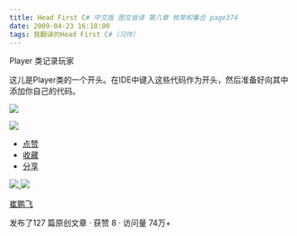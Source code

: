 ```yaml
---
title: Head First C# 中文版 图文皆译 第八章 枚举和集合 page374
date: 2009-04-23 16:18:00
tags: 我翻译的Head First C#（习作）
---
```

Player  类记录玩家

  

这儿是Player类的一个开头。在IDE中键入这些代码作为开头，然后准备好向其中添加你自己的代码。

  

![](https://p-blog.csdn.net/images/p_blog_csdn_net/cuipengfei1/EntryImages/20090423/2009-04-23_15-59-18.jpg)

![](https://p-blog.csdn.net/images/p_blog_csdn_net/cuipengfei1/EntryImages/20090423/2009-04-23_16-06-08.jpg)

  * [ 点赞  ](javascript:;)
  * [ 收藏  ](javascript:;)
  * [ 分享 ](javascript:;)

[ ![](https://profile.csdnimg.cn/5/2/5/3_cuipengfei1)
![](https://g.csdnimg.cn/static/user-reg-year/1x/11.png)
](https://blog.csdn.net/cuipengfei1)

[ 崔鹏飞 ](https://blog.csdn.net/cuipengfei1)

发布了127 篇原创文章  ·  获赞 8  ·  访问量 74万+

